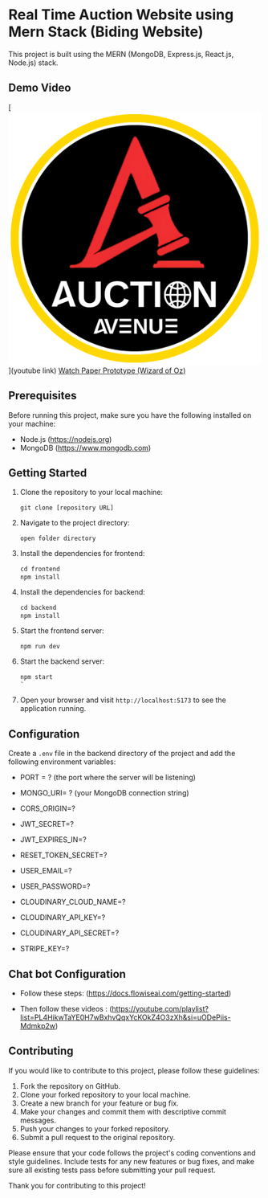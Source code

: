 # Real Time Auction Website using Mern Stack (Biding Website)


This project is built using the MERN (MongoDB, Express.js, React.js, Node.js) stack.

## Demo Video

[![Watch the video](./images/favicon.png)](youtube link)
[Watch Paper Prototype (Wizard of Oz) ](https://youtu.be/6KTxVv46w7E)




## Prerequisites

Before running this project, make sure you have the following installed on your machine:

- Node.js (https://nodejs.org)
- MongoDB (https://www.mongodb.com)

## Getting Started

1. Clone the repository to your local machine:

    ```shell
    git clone [repository URL]
    ```

2. Navigate to the project directory:

    ```shell
    open folder directory

    ```

3. Install the dependencies for frontend:

    ```shell
    cd frontend
    npm install
    
    ```
4. Install the dependencies for backend:

    ```shell
    cd backend
    npm install
    
    ```

5. Start the frontend server:

    ```shell
    npm run dev
    ```
5. Start the backend server:

    ```shell
    npm start
    `
5. Open your browser and visit `http://localhost:5173` to see the application running.

## Configuration

Create a `.env` file in the backend directory of the project and add the following environment variables:

- PORT = ? (the port where the server will be listening)
- MONGO_URI= ?     (your MongoDB connection string)

- CORS_ORIGIN=?
- JWT_SECRET=?
- JWT_EXPIRES_IN=?
- RESET_TOKEN_SECRET=?

- USER_EMAIL=?
- USER_PASSWORD=?

- CLOUDINARY_CLOUD_NAME=?
- CLOUDINARY_API_KEY=?
- CLOUDINARY_API_SECRET=?

- STRIPE_KEY=?


## Chat bot Configuration

- Follow these steps: (https://docs.flowiseai.com/getting-started)

- Then follow these videos : (https://youtube.com/playlist?list=PL4HikwTaYE0H7wBxhvQqxYcKOkZ4O3zXh&si=uODePiis-Mdmkp2w)


## Contributing

If you would like to contribute to this project, please follow these guidelines:

1. Fork the repository on GitHub.
2. Clone your forked repository to your local machine.
3. Create a new branch for your feature or bug fix.
4. Make your changes and commit them with descriptive commit messages.
5. Push your changes to your forked repository.
6. Submit a pull request to the original repository.

Please ensure that your code follows the project's coding conventions and style guidelines. Include tests for any new features or bug fixes, and make sure all existing tests pass before submitting your pull request.

Thank you for contributing to this project!
